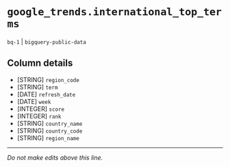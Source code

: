 # `google_trends.international_top_terms`
`bq-1` | `bigquery-public-data`

## Column details
* [STRING]    `region_code`
* [STRING]    `term`
* [DATE]      `refresh_date`
* [DATE]      `week`
* [INTEGER]   `score`
* [INTEGER]   `rank`
* [STRING]    `country_name`
* [STRING]    `country_code`
* [STRING]    `region_name`

-------------------------------------------------------------------------------
*Do not make edits above this line.*
